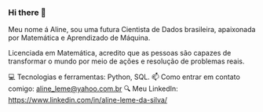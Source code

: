 ### Hi there 👋

Meu nome á Aline, sou uma futura Cientista de Dados brasileira, apaixonada por Matemática e  Aprendizado de Máquina.

Licenciada em Matemática, acredito que as pessoas são capazes de transformar o mundo por meio de ações e resolução de problemas reais.

💻 Tecnologias e ferramentas: Python, SQL.
📫 Como entrar em contato comigo: aline_leme@yahoo.com.br
🔍 Meu LinkedIn: https://www.linkedin.com/in/aline-leme-da-silva/

<!--
**EnilaLeme/EnilaLeme** is a ✨ _special_ ✨ repository because its `README.md` (this file) appears on your GitHub profile.

Here are some ideas to get you started:

- 🔭 I’m currently working on ...
- 🌱 I’m currently learning ...
- 👯 I’m looking to collaborate on ...
- 🤔 I’m looking for help with ...
- 💬 Ask me about ...
- 📫 How to reach me: ...
- 😄 Pronouns: ...
- ⚡ Fun fact: ...
-->
